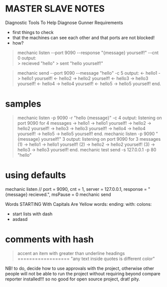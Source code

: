 MASTER SLAVE NOTES
==================

Diagnostic Tools To Help Diagnose Gunner Requirements

- first things to check 
 - that the machines can see each other and that ports are not blocked!
 - how?

> mechanic listen --port 9090 --response "{message} yourself!" --cnt 0
output:  
	> recieved "hello"
	> sent "hello yourself!"

> mechanic send --port 9090 --message "hello" -c 5
output: 
	<- hello1 -> hello1 yourself!
	<- hello2 -> hello2 yourself!
	<- hello3 -> hello3 yourself!
	<- hello4 -> hello4 yourself!
	<- hello5 -> hello5 yourself!
	end.

samples
=======
> mechanic listen -p 9090 -r "hello {message}" -c 4
	output:
	listening on port 9090 for 4 messages
	-> hello1 -> hello1 yourself! 
	-> hello2 -> hello2 yourself! 
	-> hello3 -> hello3 yourself! 
	-> hello4 -> hello4 yourself! 
	-> hello5 -> hello5 yourself! 
	end.
> mechanic listen -p 9090 "{message} yourself!" 3
	output:
	listening on port 9090 for 3 messages
	(1) -> hello1 -> hello1 yourself! 
	(2) -> hello2 -> hello2 yourself! 
	(3) -> hello3 -> hello3 yourself! 
	end.
> mechanic test send -s 127.0.0.1 -p 80 "hello" 

using defaults
==============
 mechanic listen 
  // port = 9090, cnt = 1, server = 127.0.0.1, response = "{message} recieved.", msPause = 0
 mechanic send 


Words STARTING With Capitals Are Yellow
words: ending: with: colons:
 - start lists with dash
  - asdasd
 # comments with hash
 > accent an item with greater than
  underline headings
 ==================
"any text inside quotes is different color"


NB! to do, decide how to use approvals with the project, otherwise other people will not be able to run the project
	without requiring beyond compare reporter installed!!! so no good for open source project, drat! pity.